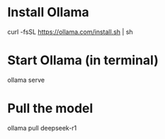# Install Ollama
curl -fsSL https://ollama.com/install.sh | sh

# Start Ollama (in terminal)
ollama serve

# Pull the model
ollama pull deepseek-r1
